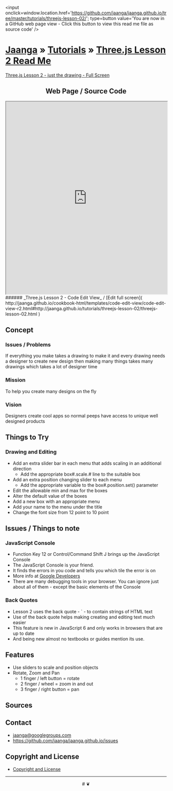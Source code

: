 ﻿<span style=display:none; >[You are now in a GitHub source code view - click this link to view this read me file as a web page]( http://jaanga.github.io/tutorials/threejs-lesson-02/ "View file as a web page." ) </span>
<input onclick=window.location.href='https://github.com/jaanga/jaanga.github.io/tree/master/tutorials/threejs-lesson-02/'; type=button  value='You are now in a GitHub web page view - Click this button to view this read me file as source code' />

[Jaanga]( http://jaanga.github.io ) » [Tutorials]( http://jaanga.github.io/tutorials/ ) »
[Three.js Lesson 2 Read Me]( index.html )
===


[Three.js Lesson 2 - just the drawing - Full Screen]( http://jaanga.github.io/tutorials/threejs-lesson-02/threejs-lesson-02.html )

## <center>Web Page / Source Code</center>

<iframe class=ifr src=http://jaanga.github.io/cookbook-html/templates/code-edit-view/code-edit-view-r2.html#http://jaanga.github.io/tutorials/threejs-lesson-02/threejs-lesson-02.html width=100% height=600px ></iframe>  
###### _Three.js Lesson 2 - Code Edit View_ /  [Edit full screen]( http://jaanga.github.io/cookbook-html/templates/code-edit-view/code-edit-view-r2.html#http://jaanga.github.io/tutorials/threejs-lesson-02/threejs-lesson-02.html )


## Concept

### Issues / Problems
<!--

The general format is an adaptation of the ideas developed in Alexander's _et al_ [A Patttern Language]( https://books.google.com/books?id=hwAHmktpk5IC&pg=PR10#v=onepage&q&f=false ) - as sammarized on page 10.

Each pattern describes a problem which occurs over and over again in our environment, and then describes the core of the solution to that problem, in such a way that you can use this solution a million times over, without ever doing it the same way twice.

patterns are descriptions of common problems and proposal for the solutions that can be used repeatedly every time the problem is encountered and producing an different outcome.

-->

If everything you make takes a drawing to make it and every drawing needs a designer to create new design then making many things takes many drawings which takes a lot of designer time

### Mission
<!-- a statement of a rationale, applicable now as well as in the future -->

To help you create many designs on the fly


### Vision
<!--  a descriptive picture of a desired future state -->

Designers create cool apps so normal peeps have access to unique well designed products

## Things to Try

### Drawing and Editing

* Add an extra slider bar in each menu that adds scaling in an additional direction
	* Add the appropriate box#.scale.# line to the suitable box
* Add an extra position changing slider to each menu
	* Add the appropriate variable to the box#.position.set() parameter
* Edit the allowable min and max for the boxes
* Alter the default value of the boxes 
* Add a new box with an appropriate menu
* Add your name to the menu under the title
* Change the font size from 12 point to 10 point


## Issues / Things to note

### JavaScript Console
* Function Key 12 or Control/Command Shift J brings up the JavaScript Console
* The JavaScript Console is your friend. 
* It finds the errors in you code and tells you which tile the error is on
* More info at [Google Developers]( https://developers.google.com/web/tools/chrome-devtools/debug/console/console-ui?hl=en )
* There are many debugging tools in your browser. You can ignore just about all of them - except the basic elements of the Console


### Back Quotes

* Lesson 2 uses the back quote - ` - to contain strings of HTML text
* Use of the back quote helps making creating and editing text much easier
* This feature is new in JavaScript 6 and only works in browsers that are up to date
* And being new almost no textbooks or guides mention its use.




## Features

* Use sliders to scale and position objects
* Rotate, Zoom and Pan
	* 1 finger / left button =  rotate
	* 2 finger / wheel = zoom in and out
	* 3 finger / right button = pan


## Sources




## Contact

* jaanga@googlegroups.com
* https://github.com/jaanga/jaanga.github.io/issues

## Copyright and License

* [Copyright and License]( http://jaanga.github.io/#http://jaanga.github.io/jaanga-copyright-and-mit-license.md ) 

***

<center title="dingbat" >
# <a href=javascript:window.scrollTo(0,0); style=text-decoration:none; >❦</a>
</center>



